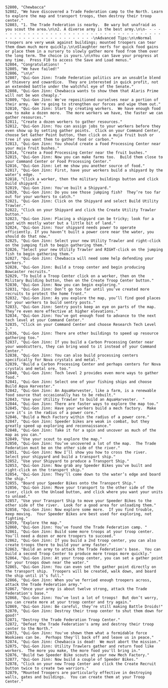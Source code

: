 ﻿```text
52800, "Chewbacca"
52802, "We have discovered a Trade Federation camp to the North. Learn to explore the map and transport troops, then destroy their troop center."
52803, "1. The Trade Federation is nearby.  Be wary but unafraid as you scout the area.\n\n2. A diverse army is the best army.\n\n- - - - - - - - - - - - - - - - - - - - - - - - - - - - - - - - - - - - - - - - - - - - - - - - - - - - - - - - - - -\nAdvanced Tips:\n\nNormal troopers are very weak against buildings; mounted troopers can tear them down much more quickly.\n\nSlaughter nerfs for quick food gains or place them in a nursery to slowly gather more food from them over the long term. The choice is yours.\n\nYou can Save your progress at any time.  Press F10 to access the Save and Load menus."
52804, "Congratulations!  "
52805, "We have failed!"
52806, "\n\n"
52807, "Qui-Gon Jinn: Trade Federation politics are an unsubtle blend of thievery and cowardice.  They are interested in quick profit, not an extended battle under the watchful eye of the Senate."
52808, "Qui-Gon Jinn: Chewbacca wants to show them that Alaris Prime will not be won cheaply."
52809, "Qui-Gon Jinn: We've repositioned ourselves near a portion of their army.  We're going to strengthen our forces and wipe them out."
52810, "Qui-Gon Jinn: Start by creating workers.  We have enough food now to make a dozen more.  The more workers we have, the faster we can gather resources."
52811, "Create a dozen workers to gather resources."
52812, "Qui-Gon Jinn: You can assign jobs to your workers before they even show up by setting gather points.  Click on your Command Center, choose Set Gather Point button, then click on a muja fruit bush or tree if you want them to gather food or carbon."
52813, "Qui-Gon Jinn: You should create a Food Processing Center near your muja fruit bushes."
52814, "Create a Food Processing Center near the fruit bushes."
52815, "Qui-Gon Jinn: Now you can make farms too.  Build them close to your Command Center or Food Processing Center."
52816, "Qui-Gon Jinn: Let me show you another source of food."
52817, "Qui-Gon Jinn: First, have your workers build a shipyard by the water’s edge.  "
52818, "Click a worker, then the military buildings button and click build shipyard."
52819, "Qui-Gon Jinn: You've built a Shipyard."
52820, "Qui-Gon Jinn: Do you see those jumping fish?  They’re too far out for your workers to catch."
52821, "Qui-Gon Jinn: Click on the Shipyard and select Build Utility Trawler."
52822, "Click on your Shipyard and click the Create Utility Trawler button."
52823, "Qui-Gon Jinn: Placing a shipyard can be tricky; look for a spot with mostly water but a little bit of land."
52824, "Qui-Gon Jinn: Your shipyard needs power to operate efficiently. If you haven’t built a power core near the water, you should do that now."
52825, "Qui-Gon Jinn: Select your new Utility Trawler and right-click on the jumping fish to begin gathering them."
52826, "Select your new Utility Trawler and RIGHT-click on the jumping fish to begin gathering them."
52827, "Qui-Gon Jinn: Chewbacca will need some help defending your workers."
52828, "Qui-Gon Jinn: Build a troop center and begin producing Bowcaster recruits."
52829, "To build a Troop Center click on a worker, then on the Military Building button, then on the Create Troop Center button."
52830, "Qui-Gon Jinn: Now you can begin exploring."
52831, "Qui-Gon Jinn: Don’t go too far until you’ve created more recruits to protect the home front."
52832, "Qui-Gon Jinn: As you explore the map, you’ll find good places for your workers to build sentry posts."
52833, "Qui-Gon Jinn: Sentry posts keep an eye on parts of the map.  They’re even more effective at higher elevations."
52834, "Qui-Gon Jinn: You’ve got enough food to advance to the next tech level at your Command Center."
52835, "Click on your Command Center and choose Research Tech Level 2."
52836, "Qui-Gon Jinn: There are other buildings to speed up resource gathering too."
52837, "Qui-Gon Jinn: If you build a Carbon Processing Center near your woodcutters, they can bring wood to it instead of your Command Center."
52838, "Qui-Gon Jinn: You can also build processing centers specifically for Nova crystals and metal."
52839, "Build a Carbon Processing Center and perhaps centers for Nova crystals and metal ore, too."
52840, "Qui-Gon Jinn: Tech level 2 provides even more ways to gather food."
52841, "Qui-Gon Jinn: Select one of your fishing ships and choose Build Aqua Harvester."
52842, "Qui-Gon Jinn: An AquaHarvester, like a farm, is a renewable food source that occasionally has to be rebuilt."
52843, "Use your Utility Trawler to build an AquaHarvester.  "
52844, "Qui-Gon Jinn: There are faster ways to explore the map too."
52845, "Qui-Gon Jinn: Have your workers build a mech factory.  Make sure it’s in the radius of a power core."
52846, "Build a Mech Factory within the radius of a power core."
52847, "Qui-Gon Jinn: Speeder bikes are weak in combat, but they greatly speed up exploring and reconnaissance."
52848, "Qui-Gon Jinn: Take it for a spin and uncover as much of the map as you can."
52849, "Use your scout to explore the map."
52850, "Qui-Gon Jinn: You’ve uncovered a lot of the map.  The Trade Federation must be on the other side of the river."
52851, "Qui-Gon Jinn: Now I’ll show you how to cross the river.  Select your shipyard and build a transport ship."
52852, "Use your Shipyard to produce a Transport Ship."
52853, "Qui-Gon Jinn: Now grab any Speeder Bikes you’ve built and right-click on the transport ship."
52854, "Qui-Gon Jinn: They’ll come down to the water’s edge and board the ship."
52855, "Board your Speeder Bikes onto the Transport Ship."
52856, "Qui-Gon Jinn: Move your transport to the other side of the river, click on the Unload button, and click where you want your units to unload."
52857, "Use your Transport Ship to move your Speeder Bikes to the other side of the river.  Look for a good area for unloading them."
52858, "Qui-Gon Jinn: Now explore some more.  If you find trouble, keep moving.  Your Speeder Bikes are best used for exploring, not fighting."
52859, "Explore the map."
52860, "Qui-Gon Jinn: You’ve found the Trade Federation camp. "
52861, "Qui-Gon Jinn: Build some more troops at your troop center. You’ll need a dozen or more troopers to succeed."
52862, "Qui-Gon Jinn: If you build a 2nd troop center, you can also create troops there to build your army faster."
52863, "Build an army to attack the Trade Federation's base.  You can build a second Troop Center to produce more troops more quickly."
52864, "Qui-Gon Jinn: At your troop center, you can set a gather point for your troops down near the water."
52865, "Qui-Gon Jinn: You can even set the gather point directly on the transport ship.  Troopers will be created, walk down, and board the ship until it’s full."
52866, "Qui-Gon Jinn: When you’ve ferried enough troopers across, attack the Trade Federation army."
52867, "Once your army is about twelve strong, attack the Trade Federation's base."
52868, "Qui-Gon Jinn: You’ve lost a lot of troops!  But don’t worry, you can create more at your troop center and try again."
52869, "Qui-Gon Jinn: Be careful, they’re still making Battle Droids!"
52870, "Qui-Gon Jinn: Destroy their troop center to shut them down for good!"
52871, "Destroy the Trade Federation Troop Center."
52872, "Defeat the Trade Federation's army and destroy their troop center to the North."
52873, "Qui-Gon Jinn: You've shown them what a formidable force Wookiees can be.  Perhaps they'll back off and leave us in peace."
52874, "Qui-Gon Jinn: Chewbacca is dead!  We must abort the mission."
52875, "Qui-Gon Jinn: Utility Trawlers gather and return food like workers.  The more you make, the more food you'll bring in."
52876, "Build two Speeder Bike scouts at your new Mech Factory."
52877, "Qui-Gon Jinn: Now build a couple of Speeder Bikes."
52878, "Click on your new Troop Center and click the Create Recruit button twice to create two warriors."
52879, "Mounted Troopers are particularly effective in destroying walls, gates and buildings.  You can create them at your Troop Center."
```